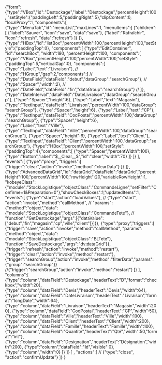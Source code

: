 {"form":{"type":"VBox","id":"Destockage","label":"Déstockage","percentHeight":100,
"setStyle":{"paddingLeft":5,"paddingRight":5},"clipContent":0,
"localProxy":1,
"components":[
	{"type":"MenuTab","id":"menuList","maxLines":1,
	"menuItems":[
		{"children":[
			{"label":"Sauver", "icon":"save", "data":"save"},
			{"label":"Rafraîchir", "icon":"refresh", "data":"refresh"}
		]}
	]},
	{"type":"HBox","id":"listBox","percentWidth":100,"percentHeight":100,"setStyle":{"paddingTop":0},
	"components":[
		{"type":"EditContainer", "id":"searchBox", "width":180, "percentHeight":100,
		"components":[
			{"type":"VBox","percentHeight":100,"percentWidth":100,"setStyle":{"paddingTop":5,"verticalGap":0},
			"components":[
				{"type":"Label","text":"Livraison"},
//				{"type":"HGroup","gap":2,"components":[
//					{"type":"DateField","dataField":"debut","dataGroup":"searchGroup"},
//					{"type":"Spacer","width":2},
//					{"type":"DateField","dataField":"fin","dataGroup":"searchGroup"}
//				]},
				{"type":"DateInterval","dataField":"DateLivraison","dataGroup":"searchGroup"},
				{"type":"Spacer","height":6},
				{"type":"Label","text":"Magasin"},
				{"type":"TextInput","dataField":"Livraison","percentWidth":100,"dataGroup":"searchGroup"},
				{"type":"Spacer","height":6},
				{"type":"Label","text":"CP"},
				{"type":"TextInput","dataField":"CodPostal","percentWidth":100,"dataGroup":"searchGroup"},
				{"type":"Spacer","height":6},
				{"type":"Label","text":"Ville"},
				{"type":"TextInput","dataField":"Ville","percentWidth":100,"dataGroup":"searchGroup"},
				{"type":"Spacer","height":6},
				{"type":"Label","text":"Client"},
				{"type":"TextInput","dataField":"Client","percentWidth":100,"dataGroup":"searchGroup"},
				{"type":"HBox","percentWidth":100,"setStyle":{"paddingTop":4},"components":[
					{"type":"Spacer","percentWidth":100},
					{"type":"Button","label":"$__Clear__$","id":"clear","width":70}
				]}
			]}
		],
		"events":[
			{"type":"proxy", "triggers":[
				{"trigger":"clear","action":"invoke","method":"clearData"}
			]}
		]},
		{"type":"AdvancedDataGrid","id":"dataGrid","dataField":"dataGrid","percentHeight":100,"percentWidth":100,"rowHeight":20,"variableRowHeight":1, 
		"kobeyeClass":{"module":"StockLogistique","objectClass":"CommandeLigne","setFilter":"Confirme=1&Preparation=0"},"showCheckBoxes":1,"updatedItems":1,
		"events":[
			{"type":"start","action":"loadValues"},
//			{"type":"start", "action":"invoke","method":"callMethod",
//			"params":{"method":"object","data":{"module":"StockLogistique","objectClass":"CommandeTete"},
//			"function":"GetDestockage","args":[{"dataValue":["debut","fin","magasin","cp","ville","client"]}]}},
			{"type":"proxy","triggers":[
				{"trigger":"save","action":"invoke","method":"callMethod",
				"params":{"method":"object","data":{"module":"StockLogistique","objectClass":"BLTete"},
				"function":"SaveDestockage","args":"dv:dataGrid"}},
				{"trigger":"refresh","action":"invoke","method":"restart"},
				{"trigger":"clear","action":"invoke","method":"restart"},
				{"trigger":"searchGroup","action":"invoke","method":"filterData","params":{"group":"searchGroup"}}
				//{"trigger":"searchGroup","action":"invoke","method":"restart"}
			]}
		],
		"columns":[
			{"type":"column","dataField":"Destockage","headerText":"D","format":"checkbox","width":20},
			{"type":"column","dataField":"Devis","headerText":"Devis","width":64},
			{"type":"column","dataField":"DateLivraison","headerText":"Livraison","format":"longDate","width":64},
			{"type":"column","dataField":"Livraison","headerText":"Magasin","width":200},
			{"type":"column","dataField":"CodPostal","headerText":"CP","width":50},
			{"type":"column","dataField":"Ville","headerText":"Ville","width":100},
			{"type":"column","dataField":"Client","headerText":"Client","width":200},
			{"type":"column","dataField":"Famille","headerText":"Famille","width":100},
			{"type":"column","dataField":"Quantite","headerText":"Qté","width":50,"format":"int"},
			{"type":"column","dataField":"Designation","headerText":"Désignation","width":200},
			{"type":"column","dataField":"Id","visible":0},
			{"type":"column","width":0}
		]}
	]}
]
,
"actions":[
//	{"type":"close", "action":"confirmUpdate"}
]}
}


